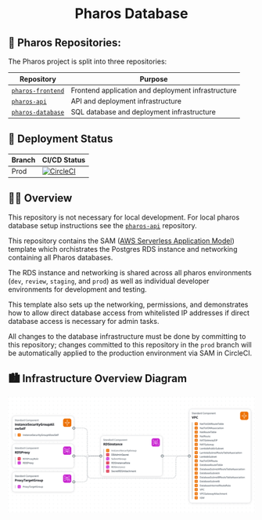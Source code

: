 <h1 align="center">
  Pharos Database
</h1>

## 🔗 Pharos Repositories:

The Pharos project is split into three repositories:

| Repository                                                             | Purpose                                            |
| ---------------------------------------------------------------------- | -------------------------------------------------- |
| [`pharos-frontend`](https://github.com/viralemergence/pharos-frontend) | Frontend application and deployment infrastructure |
| [`pharos-api`](https://github.com/viralemergence/pharos-api)           | API and deployment infrastructure                  |
| [`pharos-database`](https://github.com/viralemergence/pharos-database) | SQL database and deployment infrastructure         |

## 🚀 Deployment Status

| Branch | CI/CD Status                                                                                                                                                                                                                                           |
| ------ | ------------------------------------------------------------------------------------------------------------------------------------------------------------------------------------------------------------------------------------------------------ |
| Prod   | [![CircleCI](https://dl.circleci.com/status-badge/img/circleci/39PL8myokkHY7obZPJeFEC/Cr5VZbHxzAnKKxeDWwJBR7/tree/prod.svg?style=svg)](https://dl.circleci.com/status-badge/redirect/circleci/39PL8myokkHY7obZPJeFEC/Cr5VZbHxzAnKKxeDWwJBR7/tree/prod) |

## 👩‍💻 Overview

This repository is not necessary for local development. For local
pharos database setup instructions see the
[`pharos-api`](https://github.com/viralemergence/pharos-api) repository.

This repository contains the SAM ([AWS Serverless Application Model](https://aws.amazon.com/serverless/sam/))
template which orchistrates the Postgres RDS instance and networking containing all Pharos databases.

The RDS instance and networking is shared across all pharos environments
(`dev`, `review`, `staging`, and `prod`) as well as individual developer
environments for development and testing.

This template also sets up the networking, permissions, and demonstrates
how to allow direct database access from whitelisted IP addresses if
direct database access is necessary for admin tasks.

All changes to the database infrastructure must be done by committing to
this repository; changes committed to this repository in the `prod` branch
will be automatically applied to the production environment via SAM in CircleCI.

## 🏙️ Infrastructure Overview Diagram

![Overview diagram](https://github.com/viralemergence/pharos-database/blob/prod/img/pharos-database-highlevel.png)
